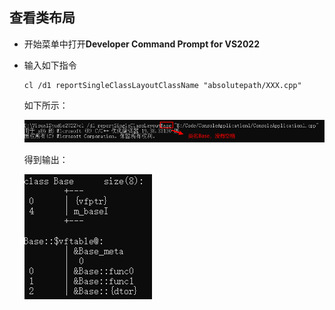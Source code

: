 ## 查看类布局

- 开始菜单中打开**Developer Command Prompt for VS2022**

- 输入如下指令

  ```shell
  cl /d1 reportSingleClassLayoutClassName "absolutepath/XXX.cpp"
  ```

  如下所示：

  <img src="./pic/vs_pic_0.png" alt="vs_pic_0" style="zoom:100%;" />

  得到输出：

  <img src="./pic/vs_pic_1.png" alt="vs_pic_1" style="zoom:100%;" />

  

  

